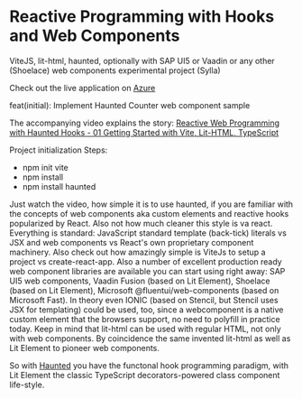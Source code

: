 # Reactive Programming with Hooks and Web Components

ViteJS, lit-html, haunted, optionally with SAP UI5 or Vaadin or any other (Shoelace) web components experimental project (Sylla)

Check out the live application on [Azure](https://brave-grass-0944e8203.azurestaticapps.net/)

feat(initial): Implement Haunted Counter web component sample

The accompanying video explains the story:
[Reactive Web Programming with Haunted Hooks - 01 Getting Started with Vite, Lit-HTML, TypeScript](https://youtu.be/rFSLdbXUjLU)

Project initialization Steps:
- npm init vite
- npm install
- npm install haunted

Just watch the video, how simple it is to use haunted, if you are familiar with the concepts of web components aka custom elements and reactive hooks popularized by React.
Also not how much cleaner this style is va react. 
Everything is standard: JavaScript standard template (back-tick) literals vs JSX and web components vs React's own proprietary component machinery.
Also check out how amazingly simple is ViteJs to setup a project vs create-react-app.
Also a number of excellent production ready web component libraries are available you can start using right away: SAP UI5 web components, Vaadin Fusion (based on Lit Element), Shoelace (based on Lit Element), Microsoft @fluentui/web-components (based on Microsoft Fast). In theory even IONIC (based on Stencil, but Stencil uses JSX for templating) could be used, too, since a webcomponent is a native custom element that the browsers support, no need to polyfill in practice today.
Keep in mind that lit-html can be used with regular HTML, not only with web components. By coincidence the same invented lit-html as well as Lit Element to pioneer web components.

So with [Haunted](https://hauntedhooks.netlify.app/) you have the functonal hook programming paradigm, with Lit Element the classic TypeScript decorators-powered class component life-style.
